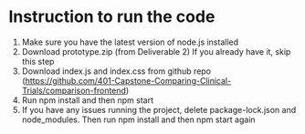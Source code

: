 # Instruction to run the code
  1. Make sure you have the latest version of node.js installed
  2. Download prototype.zip (from Deliverable 2) If you already have it, skip this step
  3. Download index.js and index.css from github repo (https://github.com/401-Capstone-Comparing-Clinical-Trials/comparison-frontend)
  4. Run npm install and then npm start
  5. If you have any issues running the project, delete package-lock.json and node_modules. Then run npm install and then npm start again
